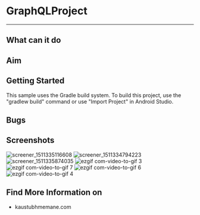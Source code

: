 # GraphQLProject
-----------------------

**What can it do**
--------------

**Aim**
---


**Getting Started**
-------------------
This sample uses the Gradle build system. To build this project, use the "gradlew build" command or use "Import Project" in Android Studio.

**Bugs**
----

**Screenshots**
---------------

![screener_1511335116608](https://user-images.githubusercontent.com/25395705/33114634-af24d950-cf2b-11e7-9669-f641fc6d8c54.png)
![screener_1511334794223](https://user-images.githubusercontent.com/25395705/33114635-af3b6558-cf2b-11e7-90b9-798ca3a21c30.png)
![screener_1511335874035](https://user-images.githubusercontent.com/25395705/33114992-506a43ee-cf2d-11e7-982f-2e691408ae84.png)
![ezgif com-video-to-gif 3](https://user-images.githubusercontent.com/25395705/33102881-dd8fd248-ceec-11e7-80c9-51dc6bab494c.gif)
![ezgif com-video-to-gif 7](https://user-images.githubusercontent.com/25395705/33103712-f46b0d2a-cef1-11e7-9f13-37da17da4918.gif)
![ezgif com-video-to-gif 6](https://user-images.githubusercontent.com/25395705/33103713-f4858f92-cef1-11e7-8077-818368fe1ac7.gif)
![ezgif com-video-to-gif 4](https://user-images.githubusercontent.com/25395705/33103714-f4a0129a-cef1-11e7-816b-45b1ca4a130a.gif)



**Find More Information on**
------------------------

 - kaustubhmemane.com

